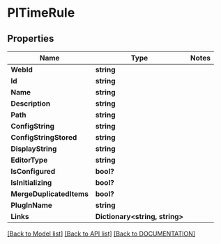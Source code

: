 # PITimeRule

## Properties
Name | Type | Notes
------------ | ------------- | -------------
**WebId** | **string**
**Id** | **string**
**Name** | **string**
**Description** | **string**
**Path** | **string**
**ConfigString** | **string**
**ConfigStringStored** | **string**
**DisplayString** | **string**
**EditorType** | **string**
**IsConfigured** | **bool?**
**IsInitializing** | **bool?**
**MergeDuplicatedItems** | **bool?**
**PlugInName** | **string**
**Links** | **Dictionary<string, string>**

[[Back to Model list]](../../DOCUMENTATION.md#documentation-for-models) [[Back to API list]](../../DOCUMENTATION.md#documentation-for-api-endpoints) [[Back to DOCUMENTATION]](../../DOCUMENTATION.md)
